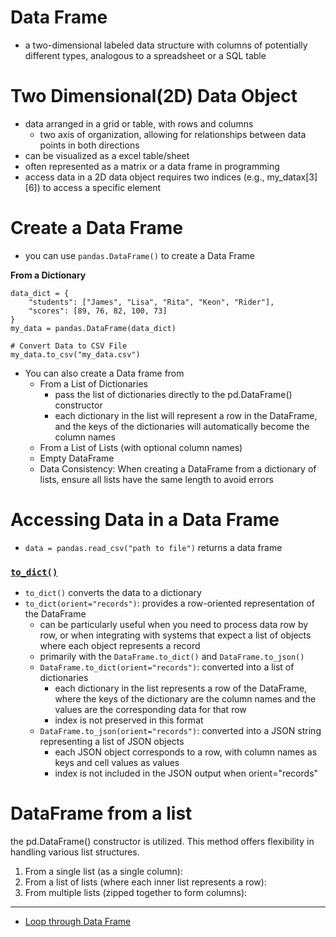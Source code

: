 # Data Frame
- a two-dimensional labeled data structure with columns of potentially different types, analogous to a spreadsheet or a SQL table

# Two Dimensional(2D) Data Object
- data arranged in a grid or table, with rows and columns
    - two axis of organization, allowing for relationships between data points in both directions
- can be visualized as a excel table/sheet
- often represented as a matrix or a data frame in programming
- access data in a 2D data object requires two indices (e.g., my_datax[3][6]) to access a specific element

# Create a Data Frame 
- you can use `pandas.DataFrame()` to create a Data Frame

**From a Dictionary**
```
data_dict = {
    "students": ["James", "Lisa", "Rita", "Keon", "Rider"],
    "scores": [89, 76, 82, 100, 73]
}
my_data = pandas.DataFrame(data_dict)

# Convert Data to CSV File
my_data.to_csv("my_data.csv")
```
- You can also create a Data frame from
    - From a List of Dictionaries
        - pass the list of dictionaries directly to the pd.DataFrame() constructor
        - each dictionary in the list will represent a row in the DataFrame, and the keys of the dictionaries will automatically become the column names
    - From a List of Lists (with optional column names)
    - Empty DataFrame
    - Data Consistency: When creating a DataFrame from a dictionary of lists, ensure all lists have the same length to avoid errors

# Accessing Data in a Data Frame
- `data = pandas.read_csv("path to file")` returns a data frame

### [`to_dict()`](https://pandas.pydata.org/docs/reference/api/pandas.DataFrame.to_dict.html)
- `to_dict()` converts the data to a dictionary
- `to_dict(orient="records")`: provides a row-oriented representation of the DataFrame
    - can be particularly useful when you need to process data row by row, or when integrating with systems that expect a list of objects where each object represents a record
    - primarily with the `DataFrame.to_dict()` and `DataFrame.to_json()`
    - `DataFrame.to_dict(orient="records")`:  converted into a list of dictionaries
        - each dictionary in the list represents a row of the DataFrame, where the keys of the dictionary are the column names and the values are the corresponding data for that row
        - index is not preserved in this format
    - `DataFrame.to_json(orient="records")`: converted into a JSON string representing a list of JSON objects
        - each JSON object corresponds to a row, with column names as keys and cell values as values
        - index is not included in the JSON output when orient="records"




# DataFrame from a list
the pd.DataFrame() constructor is utilized. This method offers flexibility in handling various list structures. 
1. From a single list (as a single column):
2. From a list of lists (where each inner list represents a row):
3. From multiple lists (zipped together to form columns):


____________________________________________

- [Loop through Data Frame]()